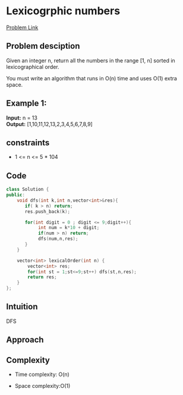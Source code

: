 # Lexicogrphic numbers
[Problem Link](https://leetcode.com/problems/lexicographical-numbers/description/?envType=daily-question&envId=2024-09-21)

## Problem desciption 
Given an integer n, return all the numbers in the range [1, n] sorted in lexicographical order.

You must write an algorithm that runs in O(n) time and uses O(1) extra space. 

## Example 1:

**Input:** n = 13 <br>
**Output:** [1,10,11,12,13,2,3,4,5,6,7,8,9]

## constraints
* 1 <= n <= 5 * 104

## Code
```cpp
class Solution {
public:
    void dfs(int k,int n,vector<int>&res){
       if( k > n) return;
       res.push_back(k);

       for(int digit = 0 ; digit <= 9;digit++){
            int num = k*10 + digit;
            if(num > n) return;
            dfs(num,n,res);
       }
    }

    vector<int> lexicalOrder(int n) {
        vector<int> res;
        for(int st = 1;st<=9;st++) dfs(st,n,res);
        return res;
    }
};
```

## Intuition
DFS

## Approach


## Complexity
- Time complexity: O(n)


- Space complexity:O(1)
